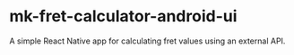 # mk-fret-calculator-android-ui
A simple React Native app for calculating fret values using an external API.

